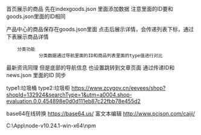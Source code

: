 
首页展示的商品
先在indexgoods.json 里面添加数据
注意里面的ID要和goods.json里面的ID相同

产品中心的商品保存在goods.json里面
		点击后展示详情，会传递列表下标，通过下表展示商品详情
		
		分类功能
				分类数据通过导航里面的ID和商品列表里面的type值进行对比

最新资讯同理
但是底部的导航信息 也设置跳转到文章页面
通过传递ID和news.json 里面的ID 同步

type1:垃圾桶
type2:垃圾柜
https://www.zcygov.cn/eevees/shop?shopId=132924&searchType=1&utm=a0004.shop-evaluation.0.0.454898e0d0d111eb87c22fbb78e455d2


base64在线转换
https://base64.us/
富文本编辑
http://www.pcjson.com/caiji/


C:\App\node-v10.24.1-win-x64\npm